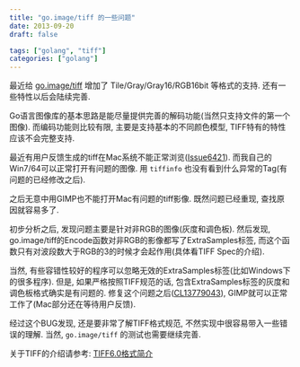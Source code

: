 ```yaml
---
title: "go.image/tiff 的一些问题"
date: 2013-09-20
draft: false

tags: ["golang", "tiff"]
categories: ["golang"]
---
```


最近给 [go.image/tiff](https://code.google.com/p/go/source/list?repo=image)
增加了 Tile/Gray/Gray16/RGB16bit 等格式的支持.
还有一些特性以后会陆续完善.

Go语言图像库的基本思路是能尽量提供完善的解码功能(当然只支持文件的第一个图像).
而编码功能则比较有限, 主要是支持基本的不同颜色模型, TIFF特有的特性应该不会完整支持.

最近有用户反馈生成的tiff在Mac系统不能正常浏览([Issue6421](https://code.google.com/p/go/issues/detail?id=6421)).
而我自己的Win7/64可以正常打开有问题的图像. 用 `tiffinfo` 也没有看到什么异常的Tag(有问题的已经修改之后).

之后无意中用GIMP也不能打开Mac有问题的tiff影像.
既然问题已经重现, 查找原因就容易多了.

初步分析之后, 发现问题主要是针对非RGB的图像(灰度和调色板).
然后发现, go.image/tiff的Encode函数对非RGB的影像都写了ExtraSamples标签,
而这个函数只有对波段数大于RGB的3的时候才会起作用(具体看TIFF Spec的介绍).

当然, 有些容错性较好的程序可以忽略无效的ExtraSamples标签(比如Windows下的很多程序).
但是, 如果严格按照TIFF规范的话, 包含ExtraSamples标签的灰度和调色板格式确实是有问题的.
修复这个问题之后([CL13779043](https://codereview.appspot.com/13779043/)), GIMP就可以正常工作了(Mac部分还在等待用户反馈).

经过这个BUG发现, 还是要非常了解TIFF格式规范, 不然实现中很容易带入一些错误的理解.
当然, `go.image/tiff` 的测试也需要继续完善.

关于TIFF的介绍请参考: [TIFF6.0格式简介](http://my.oschina.net/chai2010/blog/158550)

